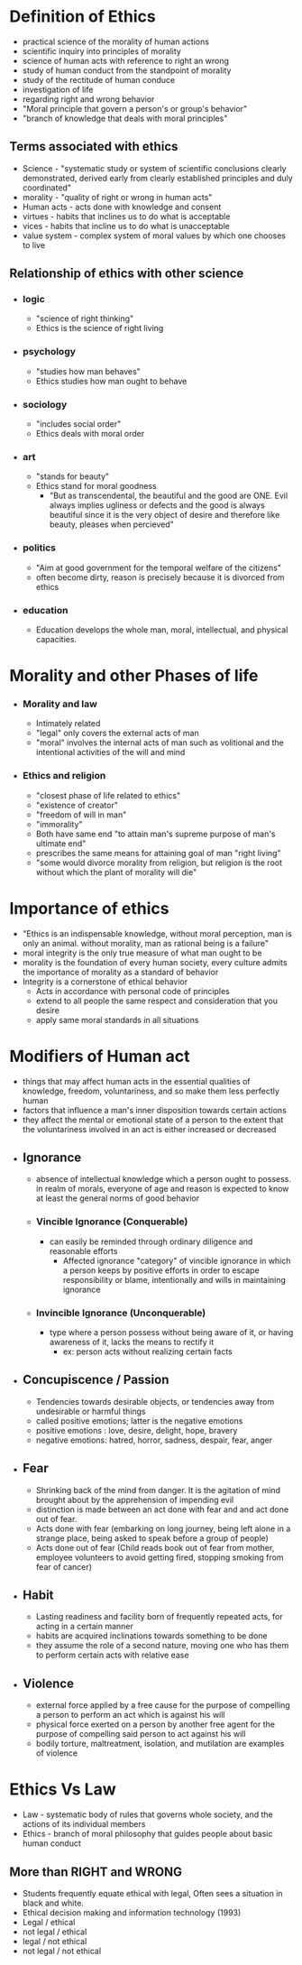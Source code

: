 # Definition of Ethics
- practical science of the morality of human actions
- scientific inquiry into principles of morality
- science of human acts with reference to right an wrong
- study of human conduct from the standpoint of morality
- study of the rectitude of human conduce
- investigation of life
- regarding right and wrong behavior
- "Moral principle that govern a person's or group's behavior"
- "branch of knowledge that deals with moral principles"
## Terms associated with ethics
- Science - "systematic study or system of scientific conclusions clearly demonstrated, derived early from clearly established principles and duly coordinated"
- morality - "quality of right or wrong in human acts"
- Human acts - acts done with knowledge and consent
- virtues - habits that inclines us to do what is acceptable
- vices - habits that incline us to do what is unacceptable
- value system - complex system of moral values by which one chooses to live
## Relationship of ethics with other science
- ### logic
	- "science of right thinking"
	- Ethics is the science of right living
- ### psychology
	- "studies how man behaves"
	- Ethics studies how man ought to behave
- ### sociology
	- "includes social order"
	- Ethics deals with moral order
- ### art
	- "stands for beauty"
	- Ethics stand for moral goodness
		- "But as transcendental, the beautiful and the good are ONE. Evil always implies ugliness or defects and the good is always beautiful since it is the very object of desire and therefore like beauty, pleases when percieved"
- ### politics
	- "Aim at good government for the temporal welfare of the citizens"
	- often become dirty, reason is precisely because it is divorced from ethics
- ### education
	- Education develops the whole man, moral, intellectual, and physical capacities.
# Morality and other Phases of life
- ### Morality and law
	- Intimately related
	- "legal" only covers the external acts of man
	- "moral" involves the internal acts of man such as volitional and the intentional activities of the will and mind
- ### Ethics and religion
	- "closest phase of life related to ethics"
	- "existence of creator"
	- "freedom of will in man"
	- "immorality"
	- Both have same end "to attain man's supreme purpose of man's ultimate end"
	- prescribes the same means for attaining goal of man "right living"
	- "some would divorce morality from religion, but religion is the root without which the plant of morality will die"
# Importance of ethics
- "Ethics is an indispensable knowledge, without moral perception, man is only an animal. without morality, man as rational being is a failure"
- moral integrity is the only true measure of what man ought to be
- morality is the foundation of every human society, every culture admits the importance of morality as a standard of behavior
- Integrity is a cornerstone of ethical behavior
	- Acts in accordance with personal code of principles
	- extend to all people the same respect and consideration that you desire
	- apply same moral standards in all situations
# Modifiers of Human act
- things that may affect human acts in the essential qualities of knowledge, freedom, voluntariness, and so make them less perfectly human
- factors that influence a man's inner disposition towards certain actions
- they affect the mental or emotional state of a person to the extent that the voluntariness involved in an act is either increased or decreased
- ## Ignorance
	- absence of intellectual knowledge which a person ought to possess. in realm of morals, everyone of age and reason is expected to know at least the general norms of good behavior
	- ### Vincible Ignorance (Conquerable) 
		- can easily be reminded through ordinary diligence and reasonable efforts
			- Affected ignorance "category" of vincible ignorance in which a person keeps by positive efforts in order to escape responsibility or blame, intentionally and wills in maintaining ignorance
	- ### Invincible Ignorance (Unconquerable)
		- type where a person possess without being aware of it, or having awareness of it, lacks the means to rectify it
			- ex: person acts without realizing certain facts
- ## Concupiscence / Passion
	- Tendencies towards desirable objects, or tendencies away from undesirable or harmful things
	- called positive emotions; latter is the negative emotions
	- positive emotions : love, desire, delight, hope, bravery
	- negative emotions: hatred, horror, sadness, despair, fear, anger
- ## Fear
	- Shrinking back of the mind from danger. It is the agitation of mind brought about by the apprehension of impending evil
	- distinction is made between an act done with fear and and act done out of fear.
	- Acts done with fear (embarking on long journey, being left alone in a strange place, being asked to speak before a group of people)
	- Acts done out of fear (Child reads book out of fear from mother, employee volunteers to avoid getting fired, stopping smoking from fear of cancer)
- ## Habit
	- Lasting readiness and facility born of frequently repeated acts, for acting in a certain manner
	- habits are acquired inclinations towards something to be done
	- they assume the role of a second nature, moving one who has them to perform certain acts with relative ease
- ## Violence
	- external force applied by a free cause for the purpose of compelling a person to perform an act which is against his will
	- physical force exerted on a person by another free agent for the purpose of compelling said person to act against his will
	- bodily torture, maltreatment, isolation, and mutilation are examples of violence
# Ethics Vs Law
- Law - systematic body of rules that governs whole society, and the actions of its individual members
- Ethics - branch of moral philosophy that guides people about basic human conduct
## More than RIGHT and WRONG
- Students frequently equate ethical with legal, Often sees a situation in black and white.
- Ethical decision making and information technology (1993)
- Legal / ethical
- not legal / ethical
- legal / not ethical
- not legal / not ethical